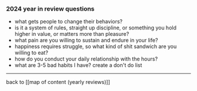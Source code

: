 ### 2024 year in review questions

- what gets people to change their behaviors? 
- is it a system of rules, straight up discipline, or something you hold higher in value, or matters more than pleasure?
- what pain are you willing to sustain and endure in your life? 
- happiness requires struggle, so what kind of shit sandwich are you willing to eat?
- how do you conduct your daily relationship with the hours?
- what are 3-5 bad habits I have? create a don't do list

---

back to [[map of content (yearly reviews)]]
